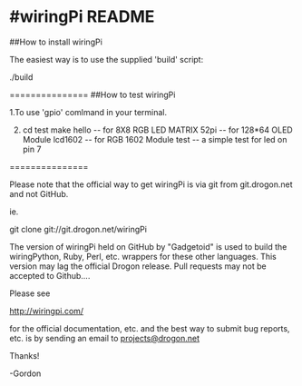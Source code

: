 


#wiringPi README
===============
##How to install wiringPi

The easiest way is to use the supplied 'build' script:

  ./build
  
===============
##How to test wiringPi

1.To use 'gpio' comlmand in your terminal.

2.
    cd test
     make
hello --  for 8X8 RGB LED MATRIX
52pi -- for 128*64 OLED Module
lcd1602 -- for RGB 1602 Module
test -- a simple test for led on pin 7

===============

Please note that the official way to get wiringPi is via git from
git.drogon.net and not GitHub.

ie.

  git clone git://git.drogon.net/wiringPi

The version of wiringPi held on GitHub by "Gadgetoid" is used to build the
wiringPython, Ruby, Perl, etc. wrappers for these other languages. This
version may lag the official Drogon release.  Pull requests may not be
accepted to Github....

Please see

  http://wiringpi.com/

for the official documentation, etc. and the best way to submit bug reports, etc.
is by sending an email to projects@drogon.net

Thanks!

  -Gordon
